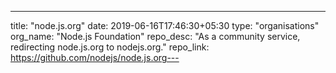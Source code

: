 ---
title: "node.js.org"
date: 2019-06-16T17:46:30+05:30
type: "organisations"
org_name: "Node.js Foundation"
repo_desc: "As a community service, redirecting node.js.org to nodejs.org."
repo_link: https://github.com/nodejs/node.js.org---